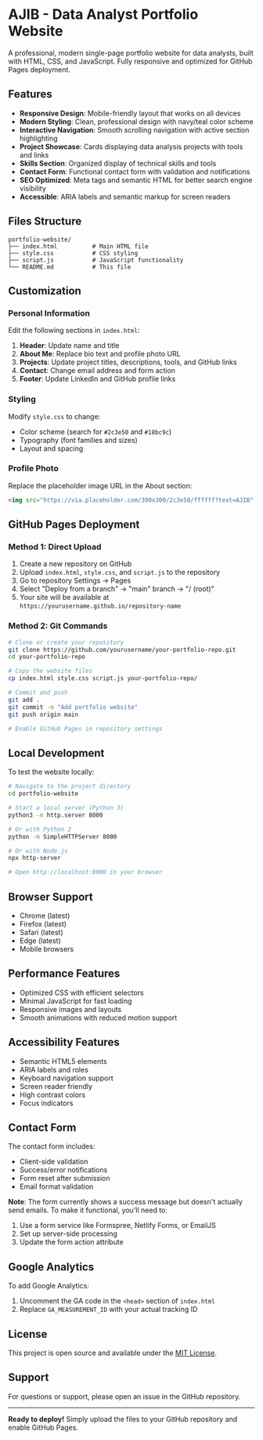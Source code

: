# AJIB - Data Analyst Portfolio Website

A professional, modern single-page portfolio website for data analysts, built with HTML, CSS, and JavaScript. Fully responsive and optimized for GitHub Pages deployment.

## Features

- **Responsive Design**: Mobile-friendly layout that works on all devices
- **Modern Styling**: Clean, professional design with navy/teal color scheme
- **Interactive Navigation**: Smooth scrolling navigation with active section highlighting
- **Project Showcase**: Cards displaying data analysis projects with tools and links
- **Skills Section**: Organized display of technical skills and tools
- **Contact Form**: Functional contact form with validation and notifications
- **SEO Optimized**: Meta tags and semantic HTML for better search engine visibility
- **Accessible**: ARIA labels and semantic markup for screen readers

## Files Structure

```
portfolio-website/
├── index.html          # Main HTML file
├── style.css           # CSS styling
├── script.js           # JavaScript functionality
└── README.md           # This file
```

## Customization

### Personal Information
Edit the following sections in `index.html`:

1. **Header**: Update name and title
2. **About Me**: Replace bio text and profile photo URL
3. **Projects**: Update project titles, descriptions, tools, and GitHub links
4. **Contact**: Change email address and form action
5. **Footer**: Update LinkedIn and GitHub profile links

### Styling
Modify `style.css` to change:
- Color scheme (search for `#2c3e50` and `#18bc9c`)
- Typography (font families and sizes)
- Layout and spacing

### Profile Photo
Replace the placeholder image URL in the About section:
```html
<img src="https://via.placeholder.com/300x300/2c3e50/ffffff?text=AJIB" alt="AJIB - Data Analyst professional photo" class="profile-photo">
```

## GitHub Pages Deployment

### Method 1: Direct Upload
1. Create a new repository on GitHub
2. Upload `index.html`, `style.css`, and `script.js` to the repository
3. Go to repository Settings → Pages
4. Select "Deploy from a branch" → "main" branch → "/ (root)"
5. Your site will be available at `https://yourusername.github.io/repository-name`

### Method 2: Git Commands
```bash
# Clone or create your repository
git clone https://github.com/yourusername/your-portfolio-repo.git
cd your-portfolio-repo

# Copy the website files
cp index.html style.css script.js your-portfolio-repo/

# Commit and push
git add .
git commit -m "Add portfolio website"
git push origin main

# Enable GitHub Pages in repository settings
```

## Local Development

To test the website locally:

```bash
# Navigate to the project directory
cd portfolio-website

# Start a local server (Python 3)
python3 -m http.server 8000

# Or with Python 2
python -m SimpleHTTPServer 8000

# Or with Node.js
npx http-server

# Open http://localhost:8000 in your browser
```

## Browser Support

- Chrome (latest)
- Firefox (latest)
- Safari (latest)
- Edge (latest)
- Mobile browsers

## Performance Features

- Optimized CSS with efficient selectors
- Minimal JavaScript for fast loading
- Responsive images and layouts
- Smooth animations with reduced motion support

## Accessibility Features

- Semantic HTML5 elements
- ARIA labels and roles
- Keyboard navigation support
- Screen reader friendly
- High contrast colors
- Focus indicators

## Contact Form

The contact form includes:
- Client-side validation
- Success/error notifications
- Form reset after submission
- Email format validation

**Note**: The form currently shows a success message but doesn't actually send emails. To make it functional, you'll need to:
1. Use a form service like Formspree, Netlify Forms, or EmailJS
2. Set up server-side processing
3. Update the form action attribute

## Google Analytics

To add Google Analytics:
1. Uncomment the GA code in the `<head>` section of `index.html`
2. Replace `GA_MEASUREMENT_ID` with your actual tracking ID

## License

This project is open source and available under the [MIT License](LICENSE).

## Support

For questions or support, please open an issue in the GitHub repository.

---

**Ready to deploy!** Simply upload the files to your GitHub repository and enable GitHub Pages.
